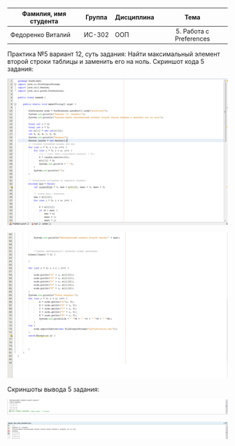 | Фамилия, имя студента | Группа    | Дисциплина  |Тема                              
| --------------------- |:---------:| ------------|:--------------------------------:|
| Федоренко Виталий     | ИС-302    | ООП         |5. Работа с Preferences |


Практика №5 вариант 12, суть задания: Найти максимальный элемент второй строки таблицы и заменить его на ноль.
Скриншот кода 5 задания:


![ScreenShot](Screenshot-2.png)

![ScreenShot](Screenshot-3.png)

Скриншоты вывода 5 задания:

![ScreenShot](Screenshot-1.png)

![ScreenShot](Screenshot-4.png)
